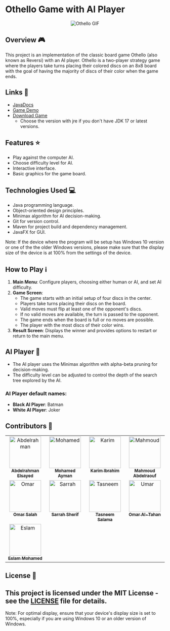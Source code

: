 # Othello Game with AI Player

<div align="center">
    <img src="https://github.com/SemoMoh/Othello-Game-with-AI-player/assets/131382032/048ba0d0-15ba-48b0-97e7-8a257cddcaef" alt="Othello GIF">
</div>


## Overview 🎮

This project is an implementation of the classic board game Othello (also known as Reversi) with an AI player. Othello is a two-player strategy game where the players take turns placing their colored discs on an 8x8 board with the goal of having the majority of discs of their color when the game ends.

## Links 🔗
- [JavaDocs](https://semomoh.github.io/Othello-Game-with-AI-player/com.cse.ai.othellogame/module-summary.html)
- [Game Demo](https://www.youtube.com/watch?v=IXwt6i9gb7w&lc=Ugxq-iJzZZxt094c0q54AaABAg) 
- [Download Game](https://drive.google.com/drive/u/1/folders/1cmy4UNAc_ssc8r2DEd2ZSSEjbg6zXx_c)
    - Choose the version with jre if you don't have JDK 17 or latest versions.

## Features ⭐️

- Play against the computer AI.
- Choose difficulty level for AI.
- Interactive interface.
- Basic graphics for the game board.

## Technologies Used 💻

- Java programming language.
- Object-oriented design principles.
- Minimax algorithm for AI decision-making.
- Git for version control.
- Maven for project build and dependency management.
- JavaFX for GUI.


Note: If the device where the program will be setup has Windows 10 version or one of the the older Windows versions, please make sure that the display size of the device is at 100% from the settings of the device.

## How to Play ℹ️

1. **Main Menu**: Configure players, choosing either human or AI, and set AI difficulty.
2. **Game Screen**: 
    - The game starts with an initial setup of four discs in the center.
    - Players take turns placing their discs on the board.
    - Valid moves must flip at least one of the opponent's discs.
    - If no valid moves are available, the turn is passed to the opponent.
    - The game ends when the board is full or no moves are possible.
    - The player with the most discs of their color wins.
3. **Result Screen**: Displays the winner and provides options to restart or return to the main menu.


## AI Player 🤖

- The AI player uses the Minimax algorithm with alpha-beta pruning for decision-making.
- The difficulty level can be adjusted to control the depth of the search tree explored by the AI.
  
### AI Player default names:
- **Black AI Player**: Batman
- **White AI Player**: Joker

## Contributors 🤝
<table align="center">
  <tbody>
    <tr>
      <td align="center" valign="top" width="25%"><a href="https://github.com/d3cypherd"><img src="https://avatars.githubusercontent.com/u/108687433?v=4" width="100px;" alt="Abdelrahman"/><br /><sub><b>Abdelrahman Elsayed</b></sub></a><br/></td>
      <td align="center" valign="top" width="25%"><a href="https://github.com/jokr0000"><img src="https://avatars.githubusercontent.com/u/131316529?v=4" width="100px;" alt="Mohamed"/><br /><sub><b>Mohamed Ayman</b></sub></a><br /></td>
      <td align="center" valign="top" width="25%"><a href="https://github.com/Karim-308"><img src="https://avatars.githubusercontent.com/u/105867500?v=4" width="100px;" alt="Karim"/><br /><sub><b>Karim Ibrahim</b></sub></a><br /></td>
      <td align="center" valign="top" width="25%"><a href="https://github.com/Mahmoud-Abdelraouf"><img src="https://avatars.githubusercontent.com/u/90259729?v=4" width="100px;" alt="Mahmoud"/><br /><sub><b>Mahmoud Abdelraouf</b></sub></a><br /></td>
    </tr>
    <tr>
      <td align="center" valign="top" width="25%"><a href="https://github.com/Omar5033"><img src="https://avatars.githubusercontent.com/u/132155550?v=4" width="100px;" alt="Omar"/><br /><sub><b>Omar Salah</b></sub></a><br /></td>
      <td align="center" valign="top" width="25%"><a href="https://github.com/Sarrah-Sherif"><img src="https://github.com/Sarrah-Sherif.png" width="100px;" alt="Sarrah"/><br /><sub><b>Sarrah Sherif</b></sub></a><br /></td>
      <td align="center" valign="top" width="25%"><a href="https://github.com/tasneem-elhady"><img src="https://github.com/tasneem-elhady.png" width="100px;" alt="Tasneem"/><br /><sub><b>Tasneem Salama</b></sub></a><br /></td>
      <td align="center" valign="top" width="25%"><a href="https://github.com/UmarTahanix"><img src="https://github.com/UmarTahanix.png" width="100px;" alt="Umar"/><br /><sub><b>Omar Al-Tahan</b></sub></a><br /></td>
    </tr>
      <tr>
          <td align="center" valign="top" width="25%"><a href="https://github.com/SemoMoh"><img src="https://github.com/SemoMoh.png" width="100px;" alt="Eslam"/><br /><sub><b>Eslam Mohamed</b></sub></a><br /></td>
      </tr>
  </tbody>
</table>

## License 📝

This project is licensed under the MIT License - see the [LICENSE](LICENSE) file for details.
---

Note: For optimal display, ensure that your device's display size is set to 100%, especially if you are using Windows 10 or an older version of Windows.

